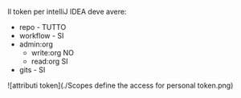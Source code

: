 Il token per intelliJ IDEA deve avere:
- repo      - TUTTO
- workflow  - SI
- admin:org  
  - write:org   NO  
  - read:org    SI
- gits      - SI

![attributi token](./Scopes define the access for personal token.png)